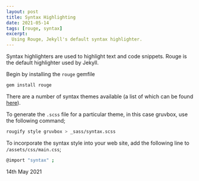 ```yaml
---
layout: post
title: Syntax Highlighting
date: 2021-05-14
tags: [rouge, syntax]
excerpt:
  Using Rouge, Jekyll's default syntax highlighter.
---
```

Syntax highlighters are used to highlight text and code snippets. Rouge is the default highlighter used by Jekyll.

Begin by installing the `rouge` gemfile

```bash
gem install rouge
```
There are a number of syntax themes available (a list of which can be found [here](https://github.com/rouge-ruby/rouge/tree/master/lib/rouge/themes)).

To generate the `.scss` file for a particular theme, in this case gruvbox, use the following command;

```bash
rougify style gruvbox > _sass/syntax.scss
```

To incorporate the syntax style into your web site, add the following line to `/assets/css/main.css`;

```bash
@import "syntax" ;
```

14th May 2021

